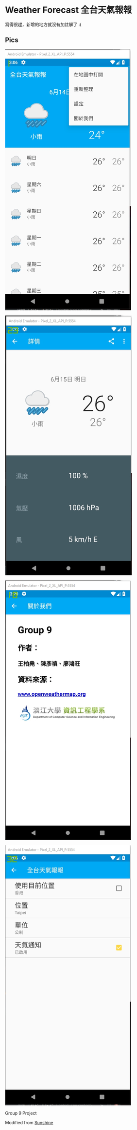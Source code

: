 # Weather Forecast 全台天氣報報

寫得很趕，新增的地方就沒有加註解了 :(

## Pics

![Main Activity](./assets/1528916785419.jpg)

![Detail Activity](./assets/1528917779305.jpg)

![About Us](./assets/1528917646390.jpg)


![Settings Activity](./assets/1528916802352.jpg)

Group 9 Project



Modified from [Sunshine](https://github.com/udacity/ud851-Sunshine/tree/student/S12.04-Solution-ResourceQualifiers)